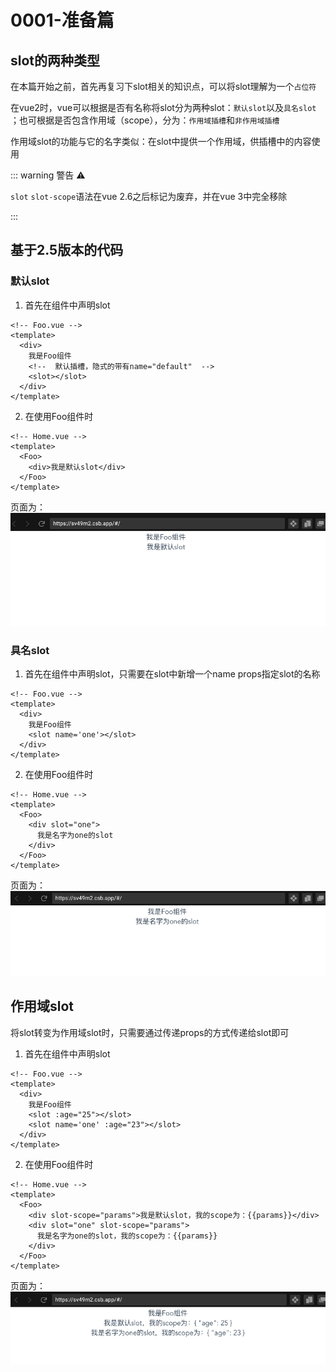 # 0001-准备篇

## slot的两种类型

在本篇开始之前，首先再复习下slot相关的知识点，可以将slot理解为一个`占位符`

在vue2时，vue可以根据是否有名称将slot分为两种slot：`默认slot`以及`具名slot`
；也可根据是否包含作用域（scope），分为：`作用域插槽`和`非作用域插槽`

作用域slot的功能与它的名字类似：在slot中提供一个作用域，供插槽中的内容使用

::: warning 警告 ⚠️

`slot` `slot-scope`语法在vue 2.6之后标记为废弃，并在vue 3中完全移除

:::

## 基于2.5版本的代码

### 默认slot

1. 首先在组件中声明slot

```vue
<!-- Foo.vue -->
<template>
  <div>
    我是Foo组件
    <!--  默认插槽，隐式的带有name="default"  -->
    <slot></slot>
  </div>
</template>
```

2. 在使用Foo组件时

```vue
<!-- Home.vue -->
<template>
  <Foo>
    <div>我是默认slot</div>
  </Foo>
</template>
```

页面为：
![img.png](/imgs/vue-rfcs/slot-1.png)

### 具名slot

1. 首先在组件中声明slot，只需要在slot中新增一个name props指定slot的名称

```vue
<!-- Foo.vue -->
<template>
  <div>
    我是Foo组件
    <slot name='one'></slot>
  </div>
</template>
```

2. 在使用Foo组件时

```vue
<!-- Home.vue -->
<template>
  <Foo>
    <div slot="one">
      我是名字为one的slot
    </div>
  </Foo>
</template>
```

页面为：
![img.png](/imgs/vue-rfcs/slot-2.png)

## 作用域slot

将slot转变为作用域slot时，只需要通过传递props的方式传递给slot即可

1. 首先在组件中声明slot

```vue
<!-- Foo.vue -->
<template>
  <div>
    我是Foo组件
    <slot :age="25"></slot>
    <slot name='one' :age="23"></slot>
  </div>
</template>
```

2. 在使用Foo组件时

```vue
<!-- Home.vue -->
<template>
  <Foo>
    <div slot-scope="params">我是默认slot，我的scope为：{{params}}</div>
    <div slot="one" slot-scope="params">
      我是名字为one的slot，我的scope为：{{params}}
    </div>
  </Foo>
</template>
```

页面为：
![img.png](/imgs/vue-rfcs/slot-3.png)

